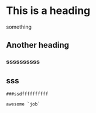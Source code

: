 # This is a heading 
  something 
 ## Another heading
  ### ssssssssss
 ## sss
    ###ssdffffffffff
    
    awesome `job`
    
